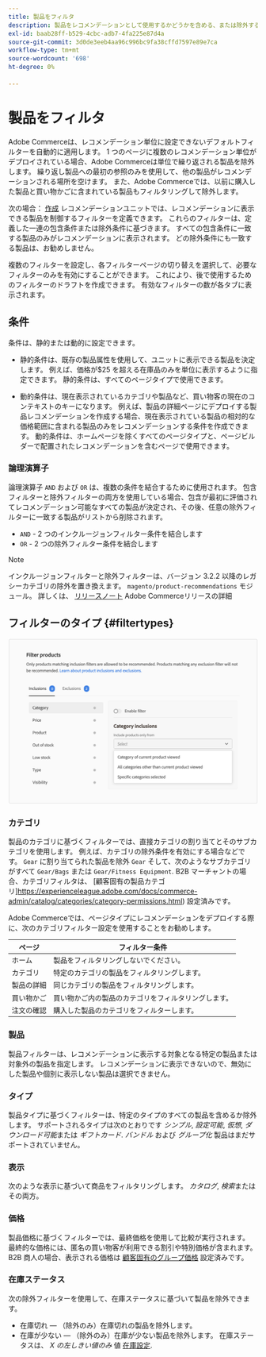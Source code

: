 ```yaml
---
title: 製品をフィルタ
description: 製品をレコメンデーションとして使用するかどうかを含める、または除外する条件を定義します。
exl-id: baab28ff-b529-4cbc-adb7-4fa225e87d4a
source-git-commit: 3d0de3eeb4aa96c996bc9fa38cffd7597e89e7ca
workflow-type: tm+mt
source-wordcount: '698'
ht-degree: 0%

---
```


# 製品をフィルタ

Adobe Commerceは、レコメンデーション単位に設定できないデフォルトフィルターを自動的に適用します。 1 つのページに複数のレコメンデーション単位がデプロイされている場合、Adobe Commerceは単位で繰り返される製品を除外します。 繰り返し製品への最初の参照のみを使用して、他の製品がレコメンデーションされる場所を空けます。 また、Adobe Commerceでは、以前に購入した製品と買い物かごに含まれている製品もフィルタリングして除外します。

次の場合： [作成](create.md) レコメンデーションユニットでは、レコメンデーションに表示できる製品を制御するフィルターを定義できます。 これらのフィルターは、定義した一連の包含条件または除外条件に基づきます。 すべての包含条件に一致する製品のみがレコメンデーションに表示されます。 どの除外条件にも一致する製品は、お勧めしません。

複数のフィルターを設定し、各フィルターページの切り替えを選択して、必要なフィルターのみを有効にすることができます。 これにより、後で使用するためのフィルターのドラフトを作成できます。 有効なフィルターの数が各タブに表示されます。

## 条件

条件は、静的または動的に設定できます。

- 静的条件は、既存の製品属性を使用して、ユニットに表示できる製品を決定します。 例えば、価格が$25 を超える在庫品のみを単位に表示するように指定できます。 静的条件は、すべてのページタイプで使用できます。

- 動的条件は、現在表示されているカテゴリや製品など、買い物客の現在のコンテキストのキーになります。 例えば、製品の詳細ページにデプロイする製品レコメンデーションを作成する場合、現在表示されている製品の相対的な価格範囲に含まれる製品のみをレコメンデーションする条件を作成できます。 動的条件は、ホームページを除くすべてのページタイプと、ページビルダーで配置されたレコメンデーションを含むページで使用できます。

### 論理演算子

論理演算子 `AND` および `OR` は、複数の条件を結合するために使用されます。 包含フィルターと除外フィルターの両方を使用している場合、包含が最初に評価されてレコメンデーション可能なすべての製品が決定され、その後、任意の除外フィルターに一致する製品がリストから削除されます。

- `AND` - 2 つのインクルージョンフィルター条件を結合します
- `OR` - 2 つの除外フィルター条件を結合します

>[!NOTE]
>
> インクルージョンフィルターと除外フィルターは、バージョン 3.2.2 以降のレガシーカテゴリの除外を置き換えます。 `magento/product-recommendations` モジュール。 詳しくは、 [リリースノート](release-notes.md) Adobe Commerceリリースの詳細

## フィルターのタイプ {#filtertypes}

![フィルター](assets/rec-conditions.png)

### カテゴリ

製品のカテゴリに基づくフィルターでは、直接カテゴリの割り当てとそのサブカテゴリを使用します。 例えば、カテゴリの除外条件を有効にする場合などです。 `Gear` に割り当てられた製品を除外 `Gear` そして、次のようなサブカテゴリがすべて `Gear/Bags` または `Gear/Fitness Equipment`. B2B マーチャントの場合、カテゴリフィルタは、 [顧客固有の製品カテゴリ]https://experienceleague.adobe.com/docs/commerce-admin/catalog/categories/category-permissions.html) 設定済みです。

Adobe Commerceでは、ページタイプにレコメンデーションをデプロイする際に、次のカテゴリフィルター設定を使用することをお勧めします。

| ページ | フィルター条件 |
|---|---|
| ホーム | 製品をフィルタリングしないでください。 |
| カテゴリ | 特定のカテゴリの製品をフィルタリングします。 |
| 製品の詳細 | 同じカテゴリの製品をフィルタリングします。 |
| 買い物かご | 買い物かご内の製品のカテゴリをフィルタリングします。 |
| 注文の確認 | 購入した製品のカテゴリをフィルターします。 |

### 製品

製品フィルターは、レコメンデーションに表示する対象となる特定の製品または対象外の製品を指定します。 レコメンデーションに表示できないので、無効にした製品や個別に表示しない製品は選択できません。

### タイプ

製品タイプに基づくフィルターは、特定のタイプのすべての製品を含めるか除外します。 サポートされるタイプは次のとおりです _シンプル_, _設定可能_, _仮想_, _ダウンロード可能_&#x200B;または _ギフトカード_. _バンドル_ および _グループ化_ 製品はまだサポートされていません。

### 表示

次のような表示に基づいて商品をフィルタリングします。 _カタログ_, _検索_&#x200B;またはその両方。

### 価格

製品価格に基づくフィルターでは、最終価格を使用して比較が実行されます。 最終的な価格には、匿名の買い物客が利用できる割引や特別価格が含まれます。 B2B 商人の場合、表示される価格は [顧客固有のグループ価格](https://experienceleague.adobe.com/docs/commerce-admin/catalog/products/pricing/pricing-advanced.html) 設定済みです。

### 在庫ステータス

次の除外フィルターを使用して、在庫ステータスに基づいて製品を除外できます。

- 在庫切れ — （除外のみ）在庫切れの製品を除外します。
- 在庫が少ない — （除外のみ）在庫が少ない製品を除外します。 在庫ステータスは、 _X の左しきい値のみ_ 値 [在庫設定](https://experienceleague.adobe.com/docs/commerce-admin/config/catalog/inventory.html).
